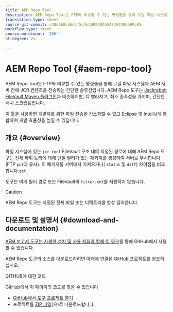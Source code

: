```yaml
---
title: AEM Repo Tool
description: AEM Repo Tool은 FTP와 비교할 수 있는 명령줄을 통해 로컬 파일 시스템과 AEM 서버 간에 JCR 컨텐츠를 전송하는 간단한 솔루션입니다.
translation-type: tm+mt
source-git-commit: c40d668cb6dcf5c3e2d09504b547457306a99c85
workflow-type: tm+mt
source-wordcount: '266'
ht-degree: 2%

---
```



# AEM Repo Tool {#aem-repo-tool}

AEM Repo Tool은 FTP와 비교할 수 있는 명령줄을 통해 로컬 파일 시스템과 AEM 서버 간에 JCR 컨텐츠를 전송하는 간단한 솔루션입니다. AEM Repo 도구는 [Jackrabbit FileVault Maven 플러그인](https://jackrabbit.apache.org/filevault-package-maven-plugin)과 비슷하지만, 더 빨라지고, 최소 종속성을 가지며, 간단한 배시 스크립트입니다.

이 툴을 사용하면 개발자를 위한 파일 전송을 간소화할 수 있고 Eclipse 및 IntelliJ에 통합하여 개발 효율성을 높일 수 있습니다.

## 개요 {#overview}

파일 시스템에 있는 `jcr_root` FileVault 구조 내의 지정된 경로에 대해 AEM Repo 도구는 전체 하위 트리에 대해 단일 필터가 있는 패키지를 생성하여 서버로 푸시합니다(FTP `put`과 유사). 이 패키지를 서버에서 가져오거나( `status` 및 `diff`) 차이점을 비교합니다.`get`

도구는 여러 필터 경로 또는 FileVault의 `filter.xml`를 지원하지 않습니다.

>[!CAUTION]
>
>AEM Repo 도구는 지정된 전체 파일 또는 디렉토리를 항상 덮어씁니다.

## 다운로드 및 설명서 {#download-and-documentation}

[AEM 보고서 도구는 자세한 설치 및 사용 지침과 함께 이 링크](https://github.com/Adobe-Marketing-Cloud/tools/tree/master/repo)를 통해 GitHub에서 사용할 수 있습니다.

AEM Repo 도구의 소스를 다운로드하려면 아래에 연결된 GitHub 프로젝트를 참조하십시오.

GITHUB에 대한 코드

GitHub에서 이 페이지의 코드를 찾을 수 있습니다

* [GitHub에서 도구 프로젝트 열기](https://github.com/Adobe-Marketing-Cloud/tools)
* 프로젝트를 [ZIP 파일](https://github.com/Adobe-Marketing-Cloud/tools/archive/master.zip)(으)로 다운로드합니다.
